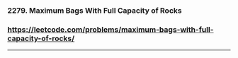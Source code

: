 ### 2279. Maximum Bags With Full Capacity of Rocks
### https://leetcode.com/problems/maximum-bags-with-full-capacity-of-rocks/
---
